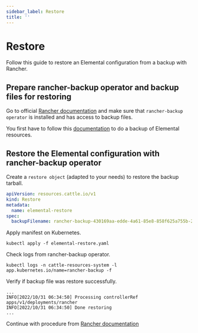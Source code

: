 ```yaml
---
sidebar_label: Restore
title: ''
---
```


<head>
  <link rel="canonical" href="https://elemental.docs.rancher.com/restore"/>
</head>

# Restore

Follow this guide to restore an Elemental configuration from a backup with Rancher.

## Prepare rancher-backup operator and backup files for restoring

Go to official [Rancher documentation](https://docs.ranchermanager.rancher.io/how-to-guides/new-user-guides/backup-restore-and-disaster-recovery/restore-rancher) and make sure that `rancher-backup operator` is installed and has access to backup files.

You first have to follow this [documentation](backup.md) to do a backup of Elemental resources.

## Restore the Elemental configuration with rancher-backup operator

Create a `restore object` (adapted to your needs) to restore the backup tarball.

```yaml showLineNumbers
apiVersion: resources.cattle.io/v1
kind: Restore
metadata:
  name: elemental-restore
spec:
  backupFilename: rancher-backup-430169aa-edde-4a61-85e8-858f625a755b-2022-10-17T05-15-00Z.tar.gz
```

Apply manifest on Kubernetes.

```shell showLineNumbers
kubectl apply -f elemental-restore.yaml
```

Check logs from rancher-backup operator.

```shell showLineNumbers
kubectl logs -n cattle-resources-system -l app.kubernetes.io/name=rancher-backup -f
```

Verify if backup file was restore successfully.

```shell showLineNumbers
...
INFO[2022/10/31 06:34:50] Processing controllerRef apps/v1/deployments/rancher 
INFO[2022/10/31 06:34:50] Done restoring
...
```

Continue with procedure from [Rancher documentation](https://docs.ranchermanager.rancher.io/how-to-guides/new-user-guides/backup-restore-and-disaster-recovery/migrate-rancher-to-new-cluster)
